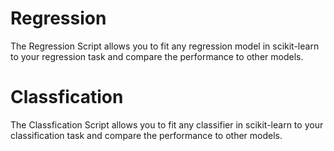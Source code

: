 # Regression
The Regression Script allows you to fit any regression model in scikit-learn to your regression task and compare the performance to other models.

# Classfication
The Classfication Script allows you to fit any classifier in scikit-learn to your classification task and compare the performance to other models.


